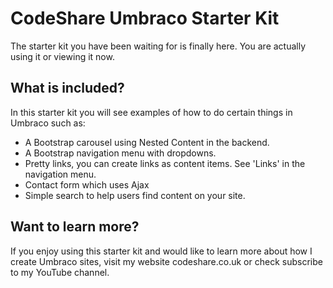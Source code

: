 # CodeShare Umbraco Starter Kit

The starter kit you have been waiting for is finally here. You are actually using it or viewing it now.

## What is included?
In this starter kit you will see examples of how to do certain things in Umbraco such as:

- A Bootstrap carousel using Nested Content in the backend.
- A Bootstrap navigation menu with dropdowns.
- Pretty links, you can create links as content items. See 'Links' in the navigation menu.
- Contact form which uses Ajax
- Simple search to help users find content on your site.

## Want to learn more?
If you enjoy using this starter kit and would like to learn more about how I create Umbraco sites, visit my website codeshare.co.uk or check subscribe to my YouTube channel.

